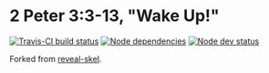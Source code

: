 # 2 Peter 3:3-13, "Wake Up!"

[![Travis-CI build status](https://travis-ci.org/sermons/wake-up.svg)](https://travis-ci.org/sermons/wake-up)
[![Node dependencies](https://david-dm.org/sermons/wake-up.svg)](https://david-dm.org/sermons/wake-up)
[![Node dev status](https://david-dm.org/sermons/wake-up/dev-status.svg)](https://david-dm.org/sermons/wake-up#info=devDependencies)

Forked from [reveal-skel](https://github.com/sermons/reveal-skel).

